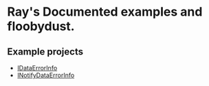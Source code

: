 # Ray's Documented examples and floobydust.

## Example projects
* [IDataErrorInfo](https://github.com/Ray-Wynn/Example-IDataErrorInfo/blob/master/README.md)
* [INotifyDataErrorInfo](https://github.com/Ray-Wynn/Example-INotifyDataErrorInfo/blob/master/README.md)
